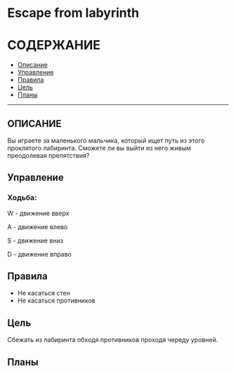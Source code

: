 # **Escape from labyrinth**

# СОДЕРЖАНИЕ
* [Описание](#description)
* [Управление](#controls)
* [Правила](#rules)
* [Цель](#target)
* [Планы](#plans)

---

## <a name="description"></a> ОПИСАНИЕ

Вы играете за маленького мальчика, который ищет путь из этого проклятого лабиринта. Сможете ли вы выйти из него живым преодолевая препятствия?

## <a name="controls"></a> Управление

### Ходьба:

  W - движение вверх
  
  A - движение влево
  
  S - движение вниз
  
  D - движение вправо

## <a name="rules"></a> Правила

* Не касаться стен 
* Не касаться противников

## <a name="target"></a> Цель

Сбежать из лабиринта обходя противников проходя череду уровней.

## <a name="plans"></a> Планы

